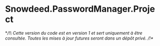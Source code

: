 # Snowdeed.PasswordManager.Project

**/!\ Cette version du code est en version 1 et sert uniquement à être consultée. Toutes les mises à jour futures seront dans un dépôt privé. /!\**
 
